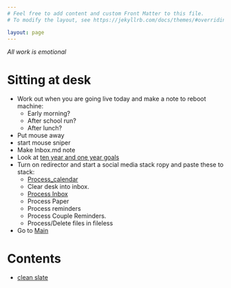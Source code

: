 ```yaml
---
# Feel free to add content and custom Front Matter to this file.
# To modify the layout, see https://jekyllrb.com/docs/themes/#overriding-theme-defaults

layout: page
---
```



_All work is emotional_




# Sitting at desk
* Work out when you are going live today and make a note to reboot machine: 
  * Early morning?
  * After school run?
  * After lunch? 
* Put mouse away
* start mouse sniper 
* Make Inbox.md note
* Look at [ten year and one year goals](https://docs.google.com/spreadsheets/d/1l8SRHzjBQpsnMFq8kY8b2QIQkSmda2RpocWAYKm-DQc/edit?usp=sharing)
* Turn on redirector and start a social media stack 
ropy and paste these to stack: 
   * [Process_calendar](process_calendar)
    * Clear desk into inbox. 
    * [Process Inbox](process_inbox)
    * Process Paper
    * Process reminders
    * Process Couple Reminders.
    * Process/Delete files in fileless
* Go to [Main](Main)


# Contents 
* [clean slate](clean_slate)

